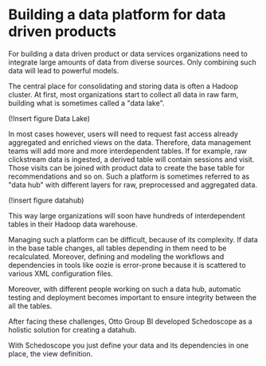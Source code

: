 # Building a data platform for data driven products

For building a data driven product or data services organizations need to integrate large amounts of
data from diverse sources. Only combining such data will lead to powerful models.

The central place for consolidating and storing data is often a Hadoop cluster. At first, most organizations
start to collect all data in raw farm, building what is sometimes called a "data lake". 

(!Insert figure Data Lake)

In most cases however, users will need to request fast access already aggregated and enriched views on the data. Therefore, data management teams will add more and more interdependent tables. If for example, raw clickstream data is ingested, a derived table will contain sessions and visit. Those visits can be joined with product data to create the base table for recommendations and so on. Such a platform is sometimes referred to as "data hub" with different layers for raw, preprocessed and aggregated data.

(!insert figure datahub)

This way large organizations will soon have hundreds of interdependent tables in their Hadoop data warehouse.

Managing such a platform can be difficult, because of its complexity. If data in the base table changes, all tables depending in them need to be recalculated. Moreover, defining and modeling the workflows and dependencies in tools like oozie is error-prone because it is scattered to various XML configuration files.

Moreover, with different people working on such a data hub, automatic testing and deployment becomes important to ensure integrity between the all the tables.

After facing these challenges, Otto Group BI developed Schedoscope as a holistic solution for creating a datahub.

With Schedoscope you just define your data and its dependencies in one place, the view definition.
